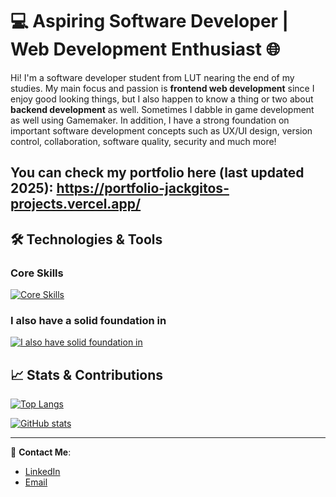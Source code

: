 # 💻 **Aspiring Software Developer | Web Development Enthusiast** 🌐

Hi! I'm a software developer student from LUT nearing the end of my studies. My main focus and passion is **frontend web development** since I enjoy good looking things, but I also happen to know a thing or two about **backend development** as well. Sometimes I dabble in game development as well using Gamemaker. In addition, I have a strong foundation on important software development concepts such as UX/UI design, version control, collaboration, software quality, security and much more!

You can check my portfolio here (last updated 2025): https://portfolio-jackgitos-projects.vercel.app/
---

## 🛠️ **Technologies & Tools**

### Core Skills
[![Core Skills](https://skillicons.dev/icons?i=react,nodejs,js,html,css,git,mongodb,postgres,gamemakerstudio)](https://skillicons.dev)

### I also have a solid foundation in
[![I also have solid foundation in](https://skillicons.dev/icons?i=c,java,python,deno,figma,electron,godot)](https://skillicons.dev)


## 📈 **Stats & Contributions**

[![Top Langs](https://github-readme-stats.vercel.app/api/top-langs/?username=Jackgito&layout=compact)](https://github.com/anuraghazra/github-readme-stats)

[![GitHub stats](https://github-readme-stats.vercel.app/api?username=Jackgito&show_icons=true&hide=prs)](https://github.com/anuraghazra/github-readme-stats)


---

🔗 **Contact Me**:
- [LinkedIn](https://www.linkedin.com/in/juhani-manninen-07b297204/)
- [Email](juhani.manninen00@gmail.com)
